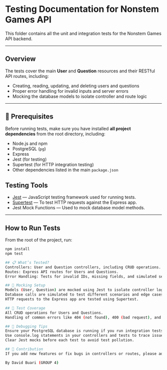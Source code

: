 # Testing Documentation for Nonstem Games API

This folder contains all the unit and integration tests for the Nonstem Games API backend.

---

## Overview

The tests cover the main **User** and **Question** resources and their RESTful API routes, including:

- Creating, reading, updating, and deleting users and questions
- Proper error handling for invalid inputs and server errors
- Mocking the database models to isolate controller and route logic

---

## 🧰 Prerequisites

Before running tests, make sure you have installed **all project dependencies** from the root directory, including:

- Node.js and npm
- PostgreSQL (`pg`)
- Express
- Jest (for testing)
- Supertest (for HTTP integration testing)
- Other dependencies listed in the main `package.json`

## Testing Tools

- [Jest](https://jestjs.io/) — JavaScript testing framework used for running tests.
- [Supertest](https://www.npmjs.com/package/supertest) — To test HTTP requests against the Express app.
- Jest Mock Functions — Used to mock database model methods.

---

## How to Run Tests

From the root of the project, run:

```bash
npm install
npm test

## 📋 What’s Tested?
Controllers: User and Question controllers, including CRUD operations.
Routes: Express API routes for Users and Questions.
Error Handling: Tests for invalid IDs, missing fields, and simulated server errors.

## 🧩 Mocking Setup
Models (User, Question) are mocked using Jest to isolate controller logic.
Database calls are simulated to test different scenarios and edge cases without hitting the real database.
HTTP requests to the Express app are tested using Supertest.

## 🚦 Test Coverage
All CRUD operations for Users and Questions.
Handling of common errors like 404 (not found), 400 (bad request), and 500 (server errors).

## 🐞 Debugging Tips
Ensure your PostgreSQL database is running if you run integration tests without mocks.
Use console.log statements in your controllers and tests to trace issues.
Clear Jest mocks before each test to avoid test pollution.

## 🤝 Contribution
If you add new features or fix bugs in controllers or routes, please add relevant tests in this folder and update this documentation accordingly.

By David Buari (GROUP 4)